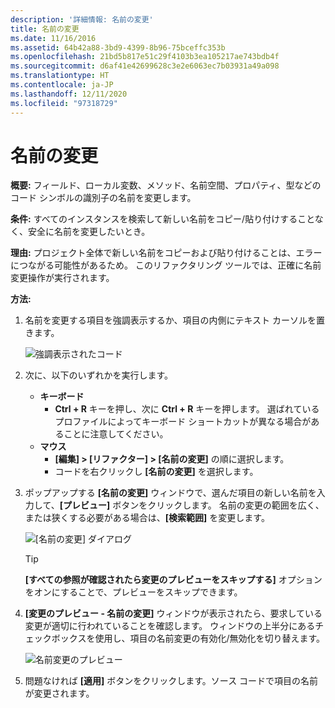 ```yaml
---
description: '詳細情報: 名前の変更'
title: 名前の変更
ms.date: 11/16/2016
ms.assetid: 64b42a88-3bd9-4399-8b96-75bceffc353b
ms.openlocfilehash: 21bd5b817e51c29f4103b3ea105217ae743bdb4f
ms.sourcegitcommit: d6af41e42699628c3e2e6063ec7b03931a49a098
ms.translationtype: HT
ms.contentlocale: ja-JP
ms.lasthandoff: 12/11/2020
ms.locfileid: "97318729"
---
```

# <a name="rename"></a>名前の変更

**概要:** フィールド、ローカル変数、メソッド、名前空間、プロパティ、型などのコード シンボルの識別子の名前を変更します。

**条件:** すべてのインスタンスを検索して新しい名前をコピー/貼り付けすることなく、安全に名前を変更したいとき。

**理由:** プロジェクト全体で新しい名前をコピーおよび貼り付けることは、エラーにつながる可能性があるため。  このリファクタリング ツールでは、正確に名前変更操作が実行されます。

**方法:**

1. 名前を変更する項目を強調表示するか、項目の内側にテキスト カーソルを置きます。

   ![強調表示されたコード](images/rename_highlight.png)

1. 次に、以下のいずれかを実行します。
   * **キーボード**
     * **Ctrl + R** キーを押し、次に **Ctrl + R** キーを押します。  選ばれているプロファイルによってキーボード ショートカットが異なる場合があることに注意してください。
   * **マウス**
     * **[編集] > [リファクター] > [名前の変更]** の順に選択します。
     * コードを右クリックし **[名前の変更]** を選択します。

1. ポップアップする **[名前の変更]** ウィンドウで、選んだ項目の新しい名前を入力して、**[プレビュー]** ボタンをクリックします。  名前の変更の範囲を広く、または狭くする必要がある場合は、**[検索範囲]** を変更します。

   ![[名前の変更] ダイアログ](images/rename_dialog.png)

   > [!TIP]
   > **[すべての参照が確認されたら変更のプレビューをスキップする]** オプションをオンにすることで、プレビューをスキップできます。

1. **[変更のプレビュー - 名前の変更]** ウィンドウが表示されたら、要求している変更が適切に行われていることを確認します。  ウィンドウの上半分にあるチェックボックスを使用し、項目の名前変更の有効化/無効化を切り替えます。

   ![名前変更のプレビュー](images/rename_preview.png)

1. 問題なければ **[適用]** ボタンをクリックします。ソース コードで項目の名前が変更されます。
